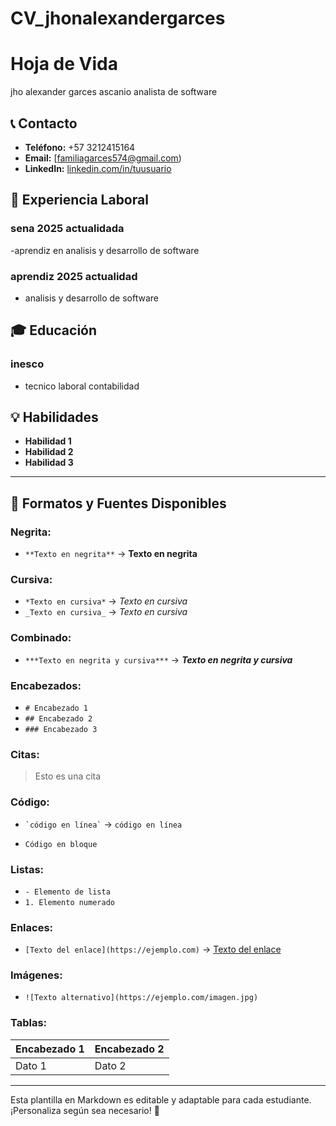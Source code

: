 # CV_jhonalexandergarces
# Hoja de Vida

jho alexander garces ascanio
analista de software

## 📞 Contacto
- **Teléfono:** +57 3212415164
- **Email:** [familiagarces574@gmail.com)
- **LinkedIn:** [linkedin.com/in/tuusuario](https://linkedin.com/in/tuusuario)

## 🏢 Experiencia Laboral
### sena 2025 actualidada
-aprendiz en  analisis y desarrollo de software

### aprendiz 2025 actualidad
- analisis y desarrollo de software

## 🎓 Educación
### inesco
- tecnico laboral contabilidad

## 💡 Habilidades
- **Habilidad 1**
- **Habilidad 2**
- **Habilidad 3**

---

## 🎨 Formatos y Fuentes Disponibles

### **Negrita:**
- `**Texto en negrita**` → **Texto en negrita**

### **Cursiva:**
- `*Texto en cursiva*` → *Texto en cursiva*
- `_Texto en cursiva_` → _Texto en cursiva_

### **Combinado:**
- `***Texto en negrita y cursiva***` → ***Texto en negrita y cursiva***

### **Encabezados:**
- `# Encabezado 1`
- `## Encabezado 2`
- `### Encabezado 3`

### **Citas:**
> Esto es una cita

### **Código:**
- `` `código en línea` `` → `código en línea`
- ```
  Código en bloque
  ```

### **Listas:**
- `- Elemento de lista`
- `1. Elemento numerado`

### **Enlaces:**
- `[Texto del enlace](https://ejemplo.com)` → [Texto del enlace](https://ejemplo.com)

### **Imágenes:**
- `![Texto alternativo](https://ejemplo.com/imagen.jpg)`

### **Tablas:**
| Encabezado 1 | Encabezado 2 |
|-------------|-------------|
| Dato 1     | Dato 2      |

---

Esta plantilla en Markdown es editable y adaptable para cada estudiante. ¡Personaliza según sea necesario! 🎯

